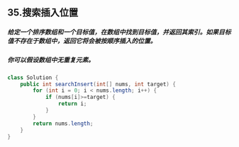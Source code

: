 ## 35.搜索插入位置

##### 给定一个排序数组和一个目标值，在数组中找到目标值，并返回其索引。如果目标值不存在于数组中，返回它将会被按顺序插入的位置。

##### 你可以假设数组中无重复元素。

```java
class Solution {
    public int searchInsert(int[] nums, int target) {
		for (int i = 0; i < nums.length; i++) {
			if (nums[i]>=target) {
                return i;
			}
		}
        return nums.length;
    }
}
```

